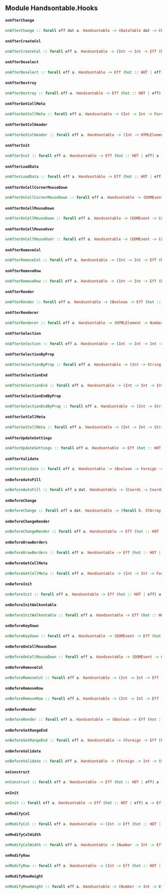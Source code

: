 ## Module Handsontable.Hooks

#### `onAfterChange`

``` purescript
onAfterChange :: forall eff dat a. Handsontable -> (DataTable dat -> ChangeSource -> Eff (hot :: HOT | eff) a) -> Eff (hot :: HOT | eff) Unit
```

#### `onAfterCreateCol`

``` purescript
onAfterCreateCol :: forall eff a. Handsontable -> (Int -> Int -> Eff (hot :: HOT | eff) a) -> Eff (hot :: HOT | eff) Unit
```

#### `onAfterDeselect`

``` purescript
onAfterDeselect :: forall eff a. Handsontable -> Eff (hot :: HOT | eff) a -> Eff (hot :: HOT | eff) Unit
```

#### `onAfterDestroy`

``` purescript
onAfterDestroy :: forall eff a. Handsontable -> Eff (hot :: HOT | eff) a -> Eff (hot :: HOT | eff) Unit
```

#### `onAfterGetCellMeta`

``` purescript
onAfterGetCellMeta :: forall eff a. Handsontable -> (Int -> Int -> Foreign -> Eff (hot :: HOT | eff) a) -> Eff (hot :: HOT | eff) Unit
```

#### `onAfterGetColHeader`

``` purescript
onAfterGetColHeader :: forall eff a. Handsontable -> (Int -> HTMLElement -> Eff (hot :: HOT | eff) a) -> Eff (hot :: HOT | eff) Unit
```

#### `onAfterInit`

``` purescript
onAfterInit :: forall eff a. Handsontable -> Eff (hot :: HOT | eff) a -> Eff (hot :: HOT | eff) Unit
```

#### `onAfterLoadData`

``` purescript
onAfterLoadData :: forall eff a. Handsontable -> Eff (hot :: HOT | eff) a -> Eff (hot :: HOT | eff) Unit
```

#### `onAfterOnCellCornerMouseDown`

``` purescript
onAfterOnCellCornerMouseDown :: forall eff a. Handsontable -> (DOMEvent -> Eff (hot :: HOT | eff) a) -> Eff (hot :: HOT | eff) Unit
```

#### `onAfterOnCellMouseDown`

``` purescript
onAfterOnCellMouseDown :: forall eff a. Handsontable -> (DOMEvent -> Coords -> HTMLElement -> Eff (hot :: HOT | eff) a) -> Eff (hot :: HOT | eff) Unit
```

#### `onAfterOnCellMouseOver`

``` purescript
onAfterOnCellMouseOver :: forall eff a. Handsontable -> (DOMEvent -> Coords -> HTMLElement -> Eff (hot :: HOT | eff) a) -> Eff (hot :: HOT | eff) Unit
```

#### `onAfterRemoveCol`

``` purescript
onAfterRemoveCol :: forall eff a. Handsontable -> (Int -> Int -> Eff (hot :: HOT | eff) a) -> Eff (hot :: HOT | eff) Unit
```

#### `onAfterRemoveRow`

``` purescript
onAfterRemoveRow :: forall eff a. Handsontable -> (Int -> Int -> Eff (hot :: HOT | eff) a) -> Eff (hot :: HOT | eff) Unit
```

#### `onAfterRender`

``` purescript
onAfterRender :: forall eff a. Handsontable -> (Boolean -> Eff (hot :: HOT | eff) a) -> Eff (hot :: HOT | eff) Unit
```

#### `onAfterRenderer`

``` purescript
onAfterRenderer :: forall eff a. Handsontable -> (HTMLElement -> Number -> Number -> String -> String -> Foreign -> Eff (hot :: HOT | eff) a) -> Eff (hot :: HOT | eff) Unit
```

#### `onAfterSelection`

``` purescript
onAfterSelection :: forall eff a. Handsontable -> (Int -> Int -> Int -> Int -> Eff (hot :: HOT | eff) a) -> Eff (hot :: HOT | eff) Unit
```

#### `onAfterSelectionByProp`

``` purescript
onAfterSelectionByProp :: forall eff a. Handsontable -> (Int -> String -> Int -> String -> Eff (hot :: HOT | eff) a) -> Eff (hot :: HOT | eff) Unit
```

#### `onAfterSelectionEnd`

``` purescript
onAfterSelectionEnd :: forall eff a. Handsontable -> (Int -> Int -> Int -> Int -> Eff (hot :: HOT | eff) a) -> Eff (hot :: HOT | eff) Unit
```

#### `onAfterSelectionEndByProp`

``` purescript
onAfterSelectionEndByProp :: forall eff a. Handsontable -> (Int -> String -> Int -> String -> Eff (hot :: HOT | eff) a) -> Eff (hot :: HOT | eff) Unit
```

#### `onAfterSetCellMeta`

``` purescript
onAfterSetCellMeta :: forall eff a. Handsontable -> (Int -> Int -> String -> Foreign -> Eff (hot :: HOT | eff) a) -> Eff (hot :: HOT | eff) Unit
```

#### `onAfterUpdateSettings`

``` purescript
onAfterUpdateSettings :: forall eff a. Handsontable -> Eff (hot :: HOT | eff) a -> Eff (hot :: HOT | eff) Unit
```

#### `onAfterValidate`

``` purescript
onAfterValidate :: forall eff a. Handsontable -> (Boolean -> Foreign -> Int -> String -> ChangeSource -> Eff (hot :: HOT | eff) a) -> Eff (hot :: HOT | eff) Unit
```

#### `onBeforeAutoFill`

``` purescript
onBeforeAutoFill :: forall eff a dat. Handsontable -> (Coords -> Coords -> DataTable dat -> Eff (hot :: HOT | eff) a) -> Eff (hot :: HOT | eff) Unit
```

#### `onBeforeChange`

``` purescript
onBeforeChange :: forall eff a dat. Handsontable -> (forall h. STArray h dat -> ChangeSource -> Eff (hot :: HOT, st :: ST h | eff) a) -> Eff (hot :: HOT | eff) Unit
```

#### `onBeforeChangeRender`

``` purescript
onBeforeChangeRender :: forall eff a. Handsontable -> Eff (hot :: HOT | eff) a -> Eff (hot :: HOT | eff) Unit
```

#### `onBeforeDrawBorders`

``` purescript
onBeforeDrawBorders :: forall eff a. Handsontable -> Eff (hot :: HOT | eff) a -> Eff (hot :: HOT | eff) Unit
```

#### `onBeforeGetCellMeta`

``` purescript
onBeforeGetCellMeta :: forall eff a. Handsontable -> (Int -> Int -> Foreign -> Eff (hot :: HOT | eff) a) -> Eff (hot :: HOT | eff) Unit
```

#### `onBeforeInit`

``` purescript
onBeforeInit :: forall eff a. Handsontable -> Eff (hot :: HOT | eff) a -> Eff (hot :: HOT | eff) Unit
```

#### `onBeforeInitWalkontable`

``` purescript
onBeforeInitWalkontable :: forall eff a. Handsontable -> Eff (hot :: HOT | eff) a -> Eff (hot :: HOT | eff) Unit
```

#### `onBeforeKeyDown`

``` purescript
onBeforeKeyDown :: forall eff a. Handsontable -> (DOMEvent -> Eff (hot :: HOT | eff) a) -> Eff (hot :: HOT | eff) Unit
```

#### `onBeforeOnCellMouseDown`

``` purescript
onBeforeOnCellMouseDown :: forall eff a. Handsontable -> (DOMEvent -> Coords -> HTMLElement -> Eff (hot :: HOT | eff) a) -> Eff (hot :: HOT | eff) Unit
```

#### `onBeforeRemoveCol`

``` purescript
onBeforeRemoveCol :: forall eff a. Handsontable -> (Int -> Int -> Eff (hot :: HOT | eff) a) -> Eff (hot :: HOT | eff) Unit
```

#### `onBeforeRemoveRow`

``` purescript
onBeforeRemoveRow :: forall eff a. Handsontable -> (Int -> Int -> Eff (hot :: HOT | eff) a) -> Eff (hot :: HOT | eff) Unit
```

#### `onBeforeRender`

``` purescript
onBeforeRender :: forall eff a. Handsontable -> (Boolean -> Eff (hot :: HOT | eff) a) -> Eff (hot :: HOT | eff) Unit
```

#### `onBeforeSetRangeEnd`

``` purescript
onBeforeSetRangeEnd :: forall eff a. Handsontable -> (Foreign -> Eff (hot :: HOT | eff) a) -> Eff (hot :: HOT | eff) Unit
```

#### `onBeforeValidate`

``` purescript
onBeforeValidate :: forall eff a. Handsontable -> (Foreign -> Int -> String -> ChangeSource -> Eff (hot :: HOT | eff) a) -> Eff (hot :: HOT | eff) Unit
```

#### `onConstruct`

``` purescript
onConstruct :: forall eff a. Handsontable -> Eff (hot :: HOT | eff) a -> Eff (hot :: HOT | eff) Unit
```

#### `onInit`

``` purescript
onInit :: forall eff a. Handsontable -> Eff (hot :: HOT | eff) a -> Eff (hot :: HOT | eff) Unit
```

#### `onModifyCol`

``` purescript
onModifyCol :: forall eff a. Handsontable -> (Int -> Eff (hot :: HOT | eff) a) -> Eff (hot :: HOT | eff) Unit
```

#### `onModifyColWidth`

``` purescript
onModifyColWidth :: forall eff a. Handsontable -> (Number -> Int -> Eff (hot :: HOT | eff) a) -> Eff (hot :: HOT | eff) Unit
```

#### `onModifyRow`

``` purescript
onModifyRow :: forall eff a. Handsontable -> (Int -> Eff (hot :: HOT | eff) a) -> Eff (hot :: HOT | eff) Unit
```

#### `onModifyRowHeight`

``` purescript
onModifyRowHeight :: forall eff a. Handsontable -> (Number -> Int -> Eff (hot :: HOT | eff) a) -> Eff (hot :: HOT | eff) Unit
```


